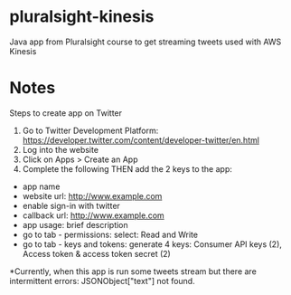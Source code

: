 # pluralsight-kinesis
Java app from Pluralsight course to get streaming tweets used with AWS Kinesis

# Notes

Steps to create app on Twitter
1. Go to Twitter Development Platform: https://developer.twitter.com/content/developer-twitter/en.html
2. Log into the website
3. Click on Apps > Create an App
4. Complete the following THEN add the 2 keys to the app:
* app name
* website url: http://www.example.com
* enable sign-in with twitter
* callback url: http://www.example.com
* app usage:  brief description
* go to tab - permissions: select: Read and Write
* go to tab - keys and tokens: generate 4 keys: Consumer API keys (2), Access token & access token secret (2)  
          
*Currently, when this app is run some tweets stream but there are intermittent errors:
JSONObject["text"] not found.
     
     
